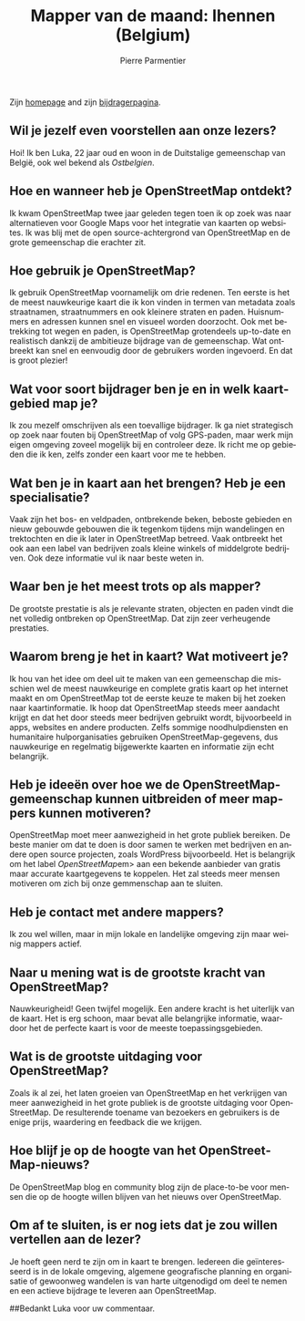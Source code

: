 ﻿---
title: "Mapper van de maand: lhennen (Belgium)"
featured:
layout: post
category: motm
author: Pierre Parmentier
lang: nl
---

Zijn [homepage](https://www.openstreetmap.org/user/lhennen) and zijn [bijdragerpagina](https://hdyc.neis-one.org/?lhennen).

## Wil je jezelf even voorstellen aan onze lezers?
Hoi! Ik ben Luka, 22 jaar oud en woon in de Duitstalige gemeenschap van België, ook wel bekend als <em>Ostbelgien</em>.

## Hoe en wanneer heb je OpenStreetMap ontdekt? 
Ik kwam OpenStreetMap twee jaar geleden tegen toen ik op zoek was naar alternatieven voor Google Maps voor het integratie van kaarten op websites. Ik was blij met de open source-achtergrond van OpenStreetMap en de grote gemeenschap die erachter zit.

## Hoe gebruik je OpenStreetMap? 
Ik gebruik OpenStreetMap voornamelijk om drie redenen. Ten eerste is het de meest nauwkeurige kaart die ik kon vinden in termen van metadata zoals straatnamen, straatnummers en ook kleinere straten en paden. Huisnummers en adressen kunnen snel en visueel worden doorzocht. Ook met betrekking tot wegen en paden, is OpenStreetMap grotendeels up-to-date en realistisch dankzij de ambitieuze bijdrage van de gemeenschap. Wat ontbreekt kan snel en eenvoudig door de gebruikers worden ingevoerd. En dat is groot plezier!

## Wat voor soort bijdrager ben je en in welk kaartgebied map je?
Ik zou mezelf omschrijven als een toevallige bijdrager. Ik ga niet strategisch op zoek naar fouten bij OpenStreetMap  of volg GPS-paden, maar werk mijn eigen omgeving zoveel mogelijk bij en controleer deze. Ik richt me op gebieden die ik ken, zelfs zonder een kaart voor me te hebben. 

## Wat ben je in kaart aan het brengen? Heb je een specialisatie? 
Vaak zijn het bos- en veldpaden, ontbrekende beken, beboste gebieden en nieuw gebouwde gebouwen die ik tegenkom tijdens mijn wandelingen en trektochten en die ik later in OpenStreetMap betreed. Vaak ontbreekt het ook aan een label van bedrijven zoals kleine winkels of middelgrote bedrijven. Ook deze informatie vul ik naar beste weten in.

## Waar ben je het meest trots op als mapper?
De grootste prestatie is als je relevante straten, objecten en paden vindt die net volledig ontbreken op OpenStreetMap. Dat zijn zeer verheugende prestaties.

## Waarom breng je het in kaart? Wat motiveert je? 
Ik hou van het idee om deel uit te maken van een gemeenschap die misschien wel de meest nauwkeurige en complete gratis kaart op het internet maakt en om OpenStreetMap tot de eerste keuze te maken bij het zoeken naar kaartinformatie. Ik hoop dat OpenStreetMap steeds meer aandacht krijgt en dat het door steeds meer bedrijven gebruikt wordt, bijvoorbeeld in apps, websites en andere producten. Zelfs sommige noodhulpdiensten en humanitaire hulporganisaties gebruiken OpenStreetMap-gegevens, dus nauwkeurige en regelmatig bijgewerkte kaarten en informatie zijn echt belangrijk.

## Heb je ideeën over hoe we de OpenStreetMap-gemeenschap kunnen uitbreiden of meer mappers kunnen motiveren? 
OpenStreetMap moet meer aanwezigheid in het grote publiek bereiken. De beste manier om dat te doen is door samen te werken met bedrijven en andere open source projecten, zoals WordPress bijvoorbeeld. Het is belangrijk om het label <em>OpenStreetMap</em>em> aan een bekende aanbieder van gratis maar accurate kaartgegevens te koppelen. Het zal steeds meer mensen motiveren om zich bij onze gemmenschap aan te sluiten.

## Heb je contact met andere mappers? 
Ik zou wel willen, maar in mijn lokale en landelijke omgeving zijn maar weinig mappers actief.

## Naar u mening wat is de grootste kracht van OpenStreetMap?
Nauwkeurigheid! Geen twijfel mogelijk. Een andere kracht is het uiterlijk van de kaart. Het is erg schoon, maar bevat alle belangrijke informatie, waardoor het de perfecte kaart is voor de meeste toepassingsgebieden.

## Wat is de grootste uitdaging voor OpenStreetMap? 
Zoals ik al zei, het laten groeien van OpenStreetMap en het verkrijgen van meer aanwezigheid in het grote publiek is de grootste uitdaging voor OpenStreetMap. De resulterende toename van bezoekers en gebruikers is de enige prijs, waardering en feedback die we krijgen. 

## Hoe blijf je op de hoogte van het OpenStreetMap-nieuws? 
De OpenStreetMap blog en community blog zijn de place-to-be voor mensen die op de hoogte willen blijven van het nieuws over OpenStreetMap.

## Om af te sluiten, is er nog iets dat je zou willen vertellen aan de lezer? 
Je hoeft geen nerd te zijn om in kaart te brengen. Iedereen die geïnteresseerd is in de lokale omgeving, algemene geografische planning en organisatie of gewoonweg wandelen is van harte uitgenodigd om deel te nemen en een actieve bijdrage te leveren aan OpenStreetMap.

##Bedankt Luka voor uw commentaar.
